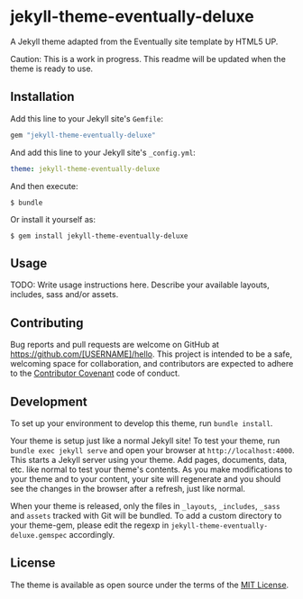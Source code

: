 # jekyll-theme-eventually-deluxe

A Jekyll theme adapted from the Eventually site template by HTML5 UP.

Caution: This is a work in progress. This readme will be updated when the theme is ready to use.


## Installation

Add this line to your Jekyll site's `Gemfile`:

```ruby
gem "jekyll-theme-eventually-deluxe"
```

And add this line to your Jekyll site's `_config.yml`:

```yaml
theme: jekyll-theme-eventually-deluxe
```

And then execute:

    $ bundle

Or install it yourself as:

    $ gem install jekyll-theme-eventually-deluxe

## Usage

TODO: Write usage instructions here. Describe your available layouts, includes, sass and/or assets.

## Contributing

Bug reports and pull requests are welcome on GitHub at https://github.com/[USERNAME]/hello. This project is intended to be a safe, welcoming space for collaboration, and contributors are expected to adhere to the [Contributor Covenant](http://contributor-covenant.org) code of conduct.

## Development

To set up your environment to develop this theme, run `bundle install`.

Your theme is setup just like a normal Jekyll site! To test your theme, run `bundle exec jekyll serve` and open your browser at `http://localhost:4000`. This starts a Jekyll server using your theme. Add pages, documents, data, etc. like normal to test your theme's contents. As you make modifications to your theme and to your content, your site will regenerate and you should see the changes in the browser after a refresh, just like normal.

When your theme is released, only the files in `_layouts`, `_includes`, `_sass` and `assets` tracked with Git will be bundled.
To add a custom directory to your theme-gem, please edit the regexp in `jekyll-theme-eventually-deluxe.gemspec` accordingly.

## License

The theme is available as open source under the terms of the [MIT License](https://opensource.org/licenses/MIT).

